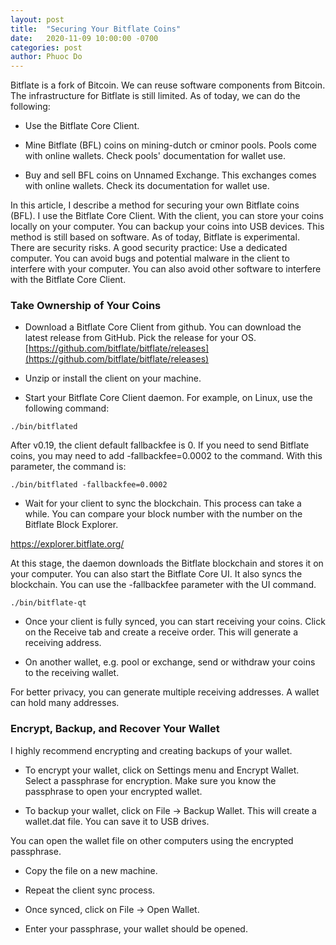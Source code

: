 ```yaml
---
layout: post
title:  "Securing Your Bitflate Coins"
date:   2020-11-09 10:00:00 -0700
categories: post
author: Phuoc Do
---
```


Bitflate is a fork of Bitcoin. We can reuse software components from Bitcoin. The infrastructure for Bitflate is still limited. As of today, we can do the following:

* Use the Bitflate Core Client.

* Mine Bitflate (BFL) coins on mining-dutch or cminor pools. Pools come with online wallets. Check pools' documentation for wallet use.

* Buy and sell BFL coins on Unnamed Exchange. This exchanges comes with online wallets. Check its documentation for wallet use.

In this article, I describe a method for securing your own Bitflate coins (BFL). I use the Bitflate Core Client. With the client, you can store your coins locally on your computer. You can backup your coins into USB devices. This method is still based on software. As of today, Bitflate is experimental. There are security risks. A good security practice: Use a dedicated computer. You can avoid bugs and potential malware in the client to interfere with your computer. You can also avoid other software to interfere with the Bitflate Core Client.

### Take Ownership of Your Coins

* Download a Bitflate Core Client from github. You can download the latest release from GitHub. Pick the release for your OS.
[https://github.com/bitflate/bitflate/releases](https://github.com/bitflate/bitflate/releases)

* Unzip or install the client on your machine.

* Start your Bitflate Core Client daemon. For example, on Linux, use the following command:

```
./bin/bitflated
```

After v0.19, the client default fallbackfee is 0. If you need to send Bitflate coins, you may need to add -fallbackfee=0.0002 to the command. With this parameter, the command is:

```
./bin/bitflated -fallbackfee=0.0002
```

* Wait for your client to sync the blockchain. This process can take a while. You can compare your block number with the number on the Bitflate Block Explorer.

https://explorer.bitflate.org/

At this stage, the daemon downloads the Bitflate blockchain and stores it on your computer. You can also start the Bitflate Core UI. It also syncs the blockchain. You can use the -fallbackfee parameter with the UI command.

```
./bin/bitflate-qt
```

* Once your client is fully synced, you can start receiving your coins. Click on the Receive tab and create a receive order. This will generate a receiving address.

* On another wallet, e.g. pool or exchange, send or withdraw your coins to the receiving wallet.

For better privacy, you can generate multiple receiving addresses. A wallet can hold many addresses.

### Encrypt, Backup, and Recover Your Wallet

I highly recommend encrypting and creating backups of your wallet.

* To encrypt your wallet, click on Settings menu and Encrypt Wallet. Select a passphrase for encryption. Make sure you know the passphrase to open your encrypted wallet.

* To backup your wallet, click on File -> Backup Wallet. This will create a wallet.dat file. You can save it to USB drives.

You can open the wallet file on other computers using the encrypted passphrase.

* Copy the file on a new machine.

* Repeat the client sync process.

* Once synced, click on File -> Open Wallet.

* Enter your passphrase, your wallet should be opened.